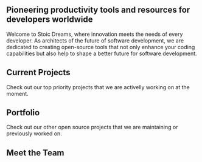 <webui-data data-page-title="Forging solutions for tomorrow's software development" data-page-subtitle=""></webui-data>
<webui-data data-page-next-page='{"name":"Game Development","href":"/projects/game-development"}'></webui-data>

## Pioneering productivity tools and resources for developers worldwide

<webui-page-segment>

Welcome to Stoic Dreams, where innovation meets the needs of every developer. As architects of the future of software development, we are dedicated to creating open-source tools that not only enhance your coding capabilities but also help to shape a better future for software development.

</webui-page-segment>

## Current Projects

<webui-page-segment>

Check out our top priority projects that we are activelly working on at the moment.

</webui-page-segment>

<webui-cards src="/cards/current-projects.json" card-width="500"></webui-cards>

## Portfolio

<webui-page-segment>

Check out our other open source projects that we are maintaining or previously worked on.

</webui-page-segment>

<webui-cards src="/cards/portfolio-projects.json" card-width="500"></webui-cards>

## Meet the Team

<webui-cards src="/cards/team.json" card-width="500"></webui-cards>
